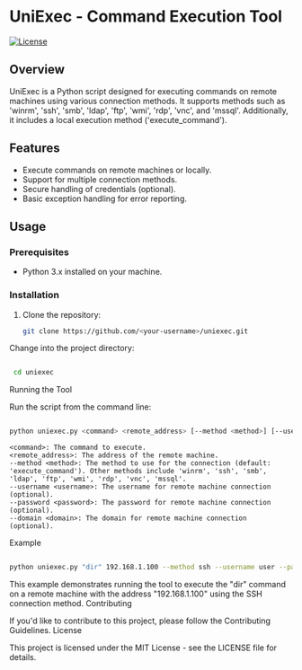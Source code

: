 # UniExec - Command Execution Tool

[![License](https://img.shields.io/badge/License-MIT-blue.svg)](LICENSE)

## Overview

UniExec is a Python script designed for executing commands on remote machines using various connection methods. It supports methods such as 'winrm', 'ssh', 'smb', 'ldap', 'ftp', 'wmi', 'rdp', 'vnc', and 'mssql'. Additionally, it includes a local execution method ('execute_command').

## Features

- Execute commands on remote machines or locally.
- Support for multiple connection methods.
- Secure handling of credentials (optional).
- Basic exception handling for error reporting.

## Usage

### Prerequisites

- Python 3.x installed on your machine.

### Installation

1. Clone the repository:

   ```bash
   git clone https://github.com/<your-username>/uniexec.git
   
Change into the project directory:

   ```bash

    cd uniexec
```

Running the Tool

Run the script from the command line:

```bash

python uniexec.py <command> <remote_address> [--method <method>] [--username <username>] [--password <password>] [--domain <domain>]
```
    <command>: The command to execute.
    <remote_address>: The address of the remote machine.
    --method <method>: The method to use for the connection (default: 'execute_command'). Other methods include 'winrm', 'ssh', 'smb', 'ldap', 'ftp', 'wmi', 'rdp', 'vnc', 'mssql'.
    --username <username>: The username for remote machine connection (optional).
    --password <password>: The password for remote machine connection (optional).
    --domain <domain>: The domain for remote machine connection (optional).

Example

```bash

python uniexec.py "dir" 192.168.1.100 --method ssh --username user --password pass
```

This example demonstrates running the tool to execute the "dir" command on a remote machine with the address "192.168.1.100" using the SSH connection method.
Contributing

If you'd like to contribute to this project, please follow the Contributing Guidelines.
License

This project is licensed under the MIT License - see the LICENSE file for details.
